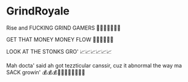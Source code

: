 <H1> GrindRoyale </H1>

Rise and FUCKING GRIND GAMERS 😤😤😤💪💪💪💪

GET THAT MONEY MONEY FLOW 💸💸💸🤑🤑🤑

LOOK AT THE STONKS GRO' 📈📈📈📈📈📈

Mah docta' said ah got tezzticular canssir, cuz it abnormal the way ma SACK growin' 💰💰💰💯💯🔥🔥🔥🔥🔥🔥
